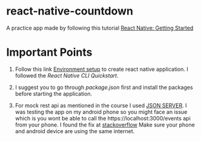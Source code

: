 # react-native-countdown
A practice app made by following this tutorial [React Native: Getting Started ](https://app.pluralsight.com/library/courses/react-native-getting-started/description)

# Important Points

1. Follow this link [Environment setup](https://reactnative.dev/docs/environment-setup) to create react native application. I followed the *React Native CLI Quickstart*.

2. I suggest you to go through *package.json* first and install the packages before starting the application.

3. For mock rest api as mentioned in the course I used [JSON SERVER](https://www.npmjs.com/package/json-server). I was testing the app on my android phone so you might face an issue
    which is you wont be able to call the https://localhost:3000/events api from your phone. I found the fix at [stackoverflow](https://stackoverflow.com/questions/63132453/unable-to-reach-json-server-from-fetch-in-react-native-app/63133395#comment114204542_63133395)
    Make sure your phone and android device are using the same internet. 

